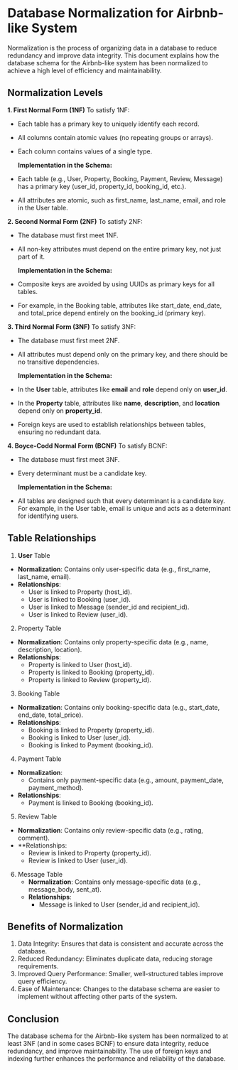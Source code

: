# Database Normalization for Airbnb-like System
Normalization is the process of organizing data in a database to reduce redundancy and improve data integrity. This document explains how the database schema for the Airbnb-like system has been normalized to achieve a high level of efficiency and maintainability.

## Normalization Levels
 **1. First Normal Form (1NF)**
  To satisfy 1NF:
  * Each table has a primary key to uniquely identify each record.
  * All columns contain atomic values (no repeating groups or arrays).
  * Each column contains values of a single type.
  
    **Implementation in the Schema:** 
  * Each table (e.g., User, Property, Booking, Payment, Review, Message) has a primary key (user_id, property_id, booking_id, etc.).
  * All attributes are atomic, such as first_name, last_name, email, and role in the User table.
 
 **2. Second Normal Form (2NF)**
  To satisfy 2NF:
  * The database must first meet 1NF.
  * All non-key attributes must depend on the entire primary key, not just part of it.

    **Implementation in the Schema:**
  * Composite keys are avoided by using UUIDs as primary keys for all tables.
  * For example, in the Booking table, attributes like start_date, end_date, and total_price depend entirely on the booking_id (primary key).

**3. Third Normal Form (3NF)**
 To satisfy 3NF:
  * The database must first meet 2NF.
  * All attributes must depend only on the primary key, and there should be no transitive dependencies.

    **Implementation in the Schema:**
  * In the **User** table, attributes like **email** and **role** depend only on **user_id**.
  * In the **Property** table, attributes like **name**, **description**, and **location** depend only on **property_id**.
  * Foreign keys are used to establish relationships between tables, ensuring no redundant data.
  
**4. Boyce-Codd Normal Form (BCNF)**
  To satisfy BCNF:
  * The database must first meet 3NF.
  * Every determinant must be a candidate key.
 
    **Implementation in the Schema:**
  * All tables are designed such that every determinant is a candidate key. For example, in the User table, email is unique and acts as a determinant for identifying users.
## Table Relationships
1. **User** Table
  * **Normalization**: Contains only user-specific data (e.g., first_name, last_name, email).
  * **Relationships**:
      * User is linked to Property (host_id).
      * User is linked to Booking (user_id).
      * User is linked to Message (sender_id and recipient_id).
      * User is linked to Review (user_id).
2. Property Table
  * **Normalization**: Contains only property-specific data (e.g., name, description, location).
  * **Relationships**:
      * Property is linked to User (host_id).
      * Property is linked to Booking (property_id).
      * Property is linked to Review (property_id).
3. Booking Table
  * **Normalization**: Contains only booking-specific data (e.g., start_date, end_date, total_price).
  * **Relationships**:
      * Booking is linked to Property (property_id).
      * Booking is linked to User (user_id).
      * Booking is linked to Payment (booking_id).
4. Payment Table
  * **Normalization**:
      * Contains only payment-specific data (e.g., amount, payment_date, payment_method).
  * **Relationships**:
      * Payment is linked to Booking (booking_id).
5. Review Table
  * **Normalization**: Contains only review-specific data (e.g., rating, comment).
  * **Relationships:
      * Review is linked to Property (property_id).
      * Review is linked to User (user_id).
6. Message Table
    * **Normalization**: Contains only message-specific data (e.g., message_body, sent_at).
    * **Relationships**:
      * Message is linked to User (sender_id and recipient_id).
## Benefits of Normalization
  1. Data Integrity: Ensures that data is consistent and accurate across the database.
  2. Reduced Redundancy: Eliminates duplicate data, reducing storage requirements.
  3. Improved Query Performance: Smaller, well-structured tables improve query efficiency.
  4. Ease of Maintenance: Changes to the database schema are easier to implement without affecting other parts of the system.
## Conclusion
The database schema for the Airbnb-like system has been normalized to at least 3NF (and in some cases BCNF) to ensure data integrity, reduce redundancy, and improve maintainability. The use of foreign keys and indexing further enhances the performance and reliability of the database.
